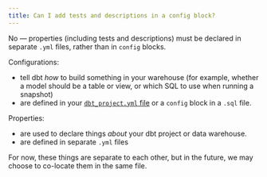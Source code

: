 ```yaml
---
title: Can I add tests and descriptions in a config block?
---
```


No — properties (including tests and descriptions) must be declared in separate `.yml` files, rather than in `config` blocks.


Configurations:
- tell dbt _how_ to build something in your warehouse (for example, whether a model should be a table or view, or which SQL to use when running a snapshot)
- are defined in your [`dbt_project.yml` file](reference/dbt_project.yml.md) or a `config` block in a `.sql` file.

Properties:
- are used to declare things _about_ your dbt project or data warehouse.
- are defined in separate `.yml` files

For now, these things are separate to each other, but in the future, we may choose to co-locate them in the same file.
